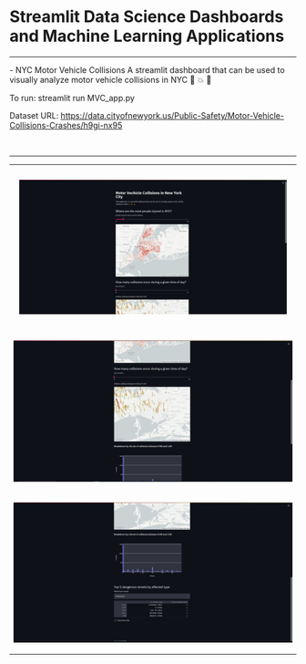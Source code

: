 # Streamlit Data Science Dashboards and Machine Learning Applications
<hr>
- NYC Motor Vehicle Collisions
A streamlit dashboard that can be used to visually analyze motor vehicle collisions in NYC 🗽 💥 🚗

To run:
streamlit run MVC_app.py

Dataset URL: 
https://data.cityofnewyork.us/Public-Safety/Motor-Vehicle-Collisions-Crashes/h9gi-nx95

<br>
<hr>
<table><tr>
<td> 
  <p align="center" style="padding: 10px">
    <img alt="Forwarding" src="/images/app_1.jpg" width="1080">
    <br>
  </p> 
</td>
</tr>
<tr>
<td> 
  <p align="center">
    <img alt="Routing" src="/images/app_2.jpg" width="1080">
    <br>
  </p> 
</td>
</tr>
<tr>
<td> 
  <p align="center">
    <img alt="Routing" src="/images/app_3.jpg" width="1080">
    <br>
  </p> 
</td>
</tr></table>


